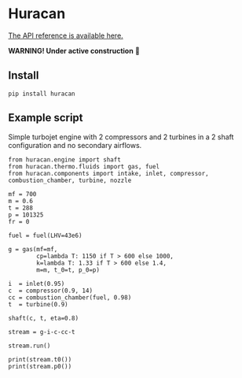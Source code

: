 # Huracan

[The API reference is available here.](https://huracan-docs.github.io/)

**WARNING! Under active construction** :construction:

## Install

    pip install huracan
    
## Example script

Simple turbojet engine with 2 compressors and 2 turbines in a 2 shaft configuration and no secondary airflows.

    from huracan.engine import shaft
    from huracan.thermo.fluids import gas, fuel
    from huracan.components import intake, inlet, compressor, combustion_chamber, turbine, nozzle

    mf = 700
    m = 0.6
    t = 288
    p = 101325
    fr = 0

    fuel = fuel(LHV=43e6)

    g = gas(mf=mf,
            cp=lambda T: 1150 if T > 600 else 1000,
            k=lambda T: 1.33 if T > 600 else 1.4,
            m=m, t_0=t, p_0=p)

    i  = inlet(0.95)
    c  = compressor(0.9, 14)
    cc = combustion_chamber(fuel, 0.98)
    t  = turbine(0.9)

    shaft(c, t, eta=0.8)

    stream = g-i-c-cc-t
    
    stream.run()
    
    print(stream.t0())
    print(stream.p0())
